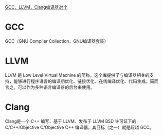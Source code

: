 
[GCC，LLVM，Clang编译器对比](https://www.cnblogs.com/qoakzmxncb/archive/2013/04/18/3029105.html)

# GCC

GCC（GNU Compiler Collection，GNU编译器套装）


# LLVM
  LLVM 是 Low Level Virtual Machine 的简称，这个库提供了与编译器相关的支持，能够进行程序语言的编译期优化、链接优化、在线编译优化、代码生成。简而言之，可以作为多种语言编译器的后台来使用。

# Clang 
 Clang是一个 C++ 编写、基于 LLVM、发布于 LLVM BSD 许可证下的 C/C++/Objective C/Objective C++ 编译器，其目标（之一）就是超越 GCC。